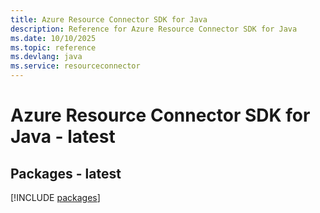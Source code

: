 ```yaml
---
title: Azure Resource Connector SDK for Java
description: Reference for Azure Resource Connector SDK for Java
ms.date: 10/10/2025
ms.topic: reference
ms.devlang: java
ms.service: resourceconnector
---
```

# Azure Resource Connector SDK for Java - latest
## Packages - latest
[!INCLUDE [packages](resource-connector-index.md)]